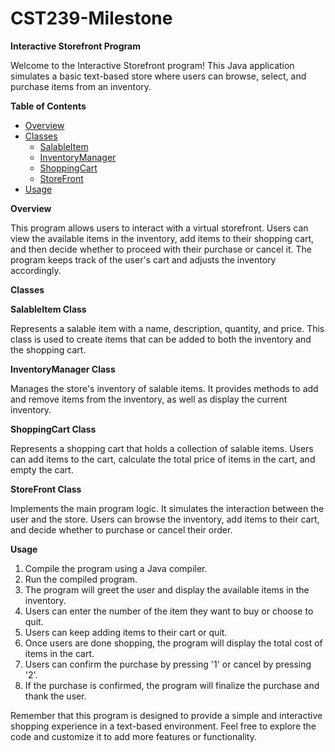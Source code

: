# CST239-Milestone
**Interactive Storefront Program**

Welcome to the Interactive Storefront program! This Java application simulates a basic text-based store where users can browse, select, and purchase items from an inventory.

**Table of Contents**
- [Overview](#overview)
- [Classes](#classes)
  - [SalableItem](#salableitem-class)
  - [InventoryManager](#inventorymanager-class)
  - [ShoppingCart](#shoppingcart-class)
  - [StoreFront](#storefront-class)
- [Usage](#usage)

**Overview**

This program allows users to interact with a virtual storefront. Users can view the available items in the inventory, add items to their shopping cart, and then decide whether to proceed with their purchase or cancel it. The program keeps track of the user's cart and adjusts the inventory accordingly.

**Classes**

**SalableItem Class**

Represents a salable item with a name, description, quantity, and price. This class is used to create items that can be added to both the inventory and the shopping cart.

**InventoryManager Class**

Manages the store's inventory of salable items. It provides methods to add and remove items from the inventory, as well as display the current inventory.

**ShoppingCart Class**

Represents a shopping cart that holds a collection of salable items. Users can add items to the cart, calculate the total price of items in the cart, and empty the cart.

**StoreFront Class**

Implements the main program logic. It simulates the interaction between the user and the store. Users can browse the inventory, add items to their cart, and decide whether to purchase or cancel their order.

**Usage**

1.  Compile the program using a Java compiler.
2.  Run the compiled program.
3.  The program will greet the user and display the available items in the inventory.
4. Users can enter the number of the item they want to buy or choose to quit.
5.  Users can keep adding items to their cart or quit.
6.  Once users are done shopping, the program will display the total cost of items in the cart.
7.  Users can confirm the purchase by pressing '1' or cancel by pressing '2'.
8.  If the purchase is confirmed, the program will finalize the purchase and thank the user.

Remember that this program is designed to provide a simple and interactive shopping experience in a text-based environment. Feel free to explore the code and customize it to add more features or functionality.
